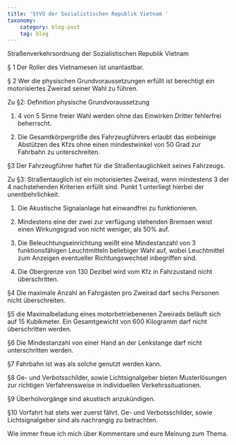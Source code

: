 ```yaml
---
title: 'StVO der Sozialistischen Republik Vietnam '
taxonomy:
    category: blog-post
    tag: blog
---
```


Straßenverkehrsordnung der Sozialistischen Republik Vietnam

§ 1 Der Roller des Vietnamesen ist unantastbar. 

§ 2 Wer die physischen Grundvoraussetzungen erfüllt ist berechtigt ein motorisiertes Zweirad seiner Wahl zu führen.

Zu §2: Definition physische Grundvoraussetzung 

1) 4 von 5 Sinne freier Wahl werden ohne das Einwirken Dritter fehlerfrei beherrscht.

2) Die Gesamtkörpergröße des Fahrzeugführers erlaubt das einbeinige Abstützen des Kfzs ohne einen mindestwinkel von 50 Grad zur Fahrbahn zu 			      unterschreiten.

§3 Der Fahrzeugführer haftet für die Straßentauglichkeit seines Fahrzeugs. 

Zu §3: Straßentauglich ist ein motorisiertes Zweirad, wenn mindestens 3 der 4 nachstehenden Kriterien erfüllt sind. 
   Punkt 1 unterliegt hierbei der unentbehrlichkeit. 
   
   1) Die Akustische Signalanlage hat einwandfrei zu funktionieren.
   
   2) Mindestens eine der zwei zur verfügung stehenden Bremsen weist einen Wirkungsgrad von nicht weniger, als 50% auf.							
   		
   3) Die Beleuchtungseinrichtung weißt eine Mindestanzahl von 3 funktionsfähigen Leuchtmitteln beliebiger Wahl auf, wobei Leuchtmittel zum Anzeigen 		  eventueller Richtungswechsel inbegriffen sind. 
   
   4) Die Obergrenze von 130 Dezibel wird vom Kfz in Fahrzustand nicht überschritten.

§4 Die maximale Anzahl an Fahrgästen pro Zweirad darf sechs Personen nicht überschreiten. 

§5 die Maximalbeladung eines motorbetriebenenen Zweirads beläuft sich auf 15 Kubikmeter. Ein Gesamtgewicht von 600 Kilogramm darf nicht überschritten werden.

§6 Die Mindestanzahl von einer Hand an der Lenkstange darf nicht unterschritten werden. 

§7 Fahrbahn ist was als solche genutzt werden kann. 

§8 Ge- und Verbotsschilder, sowie Lichtsignalgeber bieten Musterlösungen zur richtigen Verfahrensweise in individuellen Verkehrssituationen. 

§9 Überholvorgänge sind akustisch anzukündigen. 

§10 Vorfahrt hat stets wer zuerst fährt. Ge- und Verbotsschilder, sowie Lichtsignalgeber sind als nachrangig zu betrachten. 


Wie immer freue ich mich über Kommentare und eure Meinung zum Thema. 